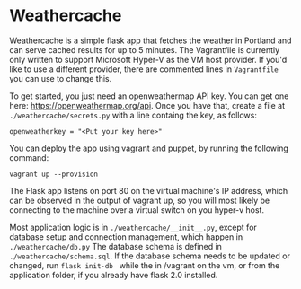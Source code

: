 # Weathercache

Weathercache is a simple flask app that fetches the weather in Portland and can serve cached results for up to 5 minutes. The Vagrantfile is currently only written to support Microsoft Hyper-V as the VM host provider. If you'd like to use a different provider, there are commented lines in ```Vagrantfile``` you can use to change this. 

To get started, you just need an openweathermap API key. You can get one here:
https://openweathermap.org/api. Once you have that, create a file at ```./weathercache/secrets.py``` with a line containg the key, as follows:

    openweatherkey = "<Put your key here>"

You can deploy the app using vagrant and puppet, by running the following command:

    vagrant up --provision

The Flask app listens on port 80 on the virtual machine's IP address, which can be observed in the output of vagrant up, so you will most likely be connecting to the machine over a virtual switch on you hyper-v host. 

Most application logic is in ```./weathercache/__init__.py```, except for database setup and connection management, which happen in ```./weathercache/db.py```
The database schema is defined in ```./weathercache/schema.sql```. If the database schema needs to be updated or changed, run ```flask init-db ``` while the in /vagrant on the vm, or from the application folder, if you already have flask 2.0 installed.
